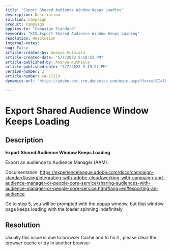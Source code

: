 ```yaml
---
title: "Export Shared Audience Window Keeps Loading"
description: Description
solution: Campaign
product: Campaign
applies-to: "Campaign Standard"
keywords: "KCS,Export Shared Audience Window Keeps Loading"
resolution: Resolution
internal-notes: 
bug: False
article-created-by: Ananya Kuthiala
article-created-date: "5/7/2022 5:18:53 PM"
article-published-by: Ananya Kuthiala
article-published-date: "5/7/2022 5:19:22 PM"
version-number: 2
article-number: KA-17219
dynamics-url: "https://adobe-ent.crm.dynamics.com/main.aspx?forceUCI=1&pagetype=entityrecord&etn=knowledgearticle&id=d6ac16c3-29ce-ec11-a7b5-0022480a8e40"

---
```

# Export Shared Audience Window Keeps Loading

## Description


<b>Export Shared Audience Window Keeps Loading</b>

Export an audience to Audience Manager (AAM).

Documentation: https://experienceleague.adobe.com/docs/campaign-standard/using/integrating-with-adobe-cloud/working-with-campaign-and-audience-manager-or-people-core-service/sharing-audiences-with-audience-manager-or-people-core-service.html?lang=en#exporting-an-audience

Go to step 5, you will be prompted with the popup window, but that window page keeps loading with the loader spinning indefinitely.


## Resolution


Usually this issue is due to browser Cache and to fix it , please clear the browser cache or try in another browser
